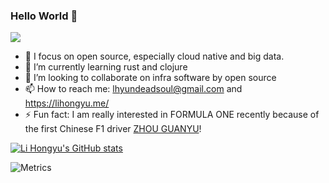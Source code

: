 ### Hello World 👋
<img src="https://visitor-badge.glitch.me/badge?page_id=lhyundeadsoul" />


<!--
**lhyundeadsoul/lhyundeadsoul** is a ✨ _special_ ✨ repository because its `README.md` (this file) appears on your GitHub profile.

Here are some ideas to get you started:
-->

- 🔭 I focus on open source, especially cloud native and big data.
- 🌱 I’m currently learning rust and clojure
- 👯 I’m looking to collaborate on infra software by open source
- 📫 How to reach me: lhyundeadsoul@gmail.com and https://lihongyu.me/
- ⚡ Fun fact: I am really interested in FORMULA ONE recently because of the first Chinese F1 driver [ZHOU GUANYU](https://twitter.com/ZhouGuanyu24)!


[![Li Hongyu's GitHub stats](https://github-readme-stats.vercel.app/api?username=lhyundeadsoul&count_private=true&show_icons=true)](https://lihongyu.me/)

![Metrics](https://metrics.lecoq.io/lhyundeadsoul?template=terminal&isocalendar=1&base=header%2C%20activity%2C%20community%2C%20repositories%2C%20metadata&base.indepth=false&base.hireable=false&base.skip=false&isocalendar=false&isocalendar.duration=half-year&config.timezone=Asia%2FShanghai)
